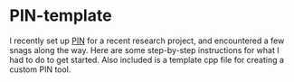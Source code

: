 PIN-template
===

I recently set up [PIN](https://software.intel.com/en-us/articles/pin-a-dynamic-binary-instrumentation-tool)
for a recent research project, and encountered a few snags along the way. Here
are some step-by-step instructions for what I had to do to get started. Also
included is a template cpp file for creating a custom PIN tool.
